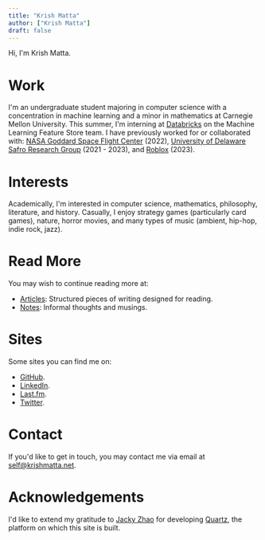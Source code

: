 ```yaml
---
title: "Krish Matta"
author: ["Krish Matta"]
draft: false
---
```


Hi, I'm Krish Matta.

# Work
I'm an undergraduate student majoring in computer science with a concentration in machine learning and a minor in mathematics at Carnegie Mellon University. This summer, I'm interning at [Databricks](https://www.databricks.com/) on the Machine Learning Feature Store team. I have previously worked for or collaborated with: [NASA Goddard Space Flight Center](https://www.nasa.gov/goddard/) (2022), [University of Delaware Safro Research Group](https://safroresearch.blogspot.com/) (2021 - 2023), and [Roblox](https://www.roblox.com/) (2023).

# Interests
Academically, I'm interested in computer science, mathematics, philosophy, literature, and history. Casually, I enjoy strategy games (particularly card games), nature, horror movies, and many types of music (ambient, hip-hop, indie rock, jazz).

# Read More
You may wish to continue reading more at:
- [Articles](/articles/): Structured pieces of writing designed for reading.
- [Notes](/notes/): Informal thoughts and musings.

# Sites
Some sites you can find me on:
- [GitHub](https://github.com/krishxmatta).
- [LinkedIn](https://www.linkedin.com/in/krishxmatta/).
- [Last.fm](https://www.last.fm/user/krishmatta).
- [Twitter](https://twitter.com/krishmatta).

# Contact
If you'd like to get in touch, you may contact me via email at [self@krishmatta.net](mailto:self@krishmatta.net).

# Acknowledgements
I'd like to extend my gratitude to [Jacky Zhao](https://jzhao.xyz/) for developing [Quartz](https://quartz.jzhao.xyz/), the platform on which this site is built.